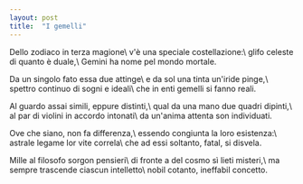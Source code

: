 ```yaml
---
layout: post
title:  "I gemelli"
---
```


Dello zodiaco in terza magione\\
v'è una speciale costellazione:\\
glifo celeste di quanto è duale,\\
Gemini ha nome pel mondo mortale.

Da un singolo fato essa due attinge\\
e da sol una tinta un'iride pinge,\\
spettro continuo di sogni e ideali\\
che in enti gemelli si fanno reali.

Al guardo assai simili, eppure distinti,\\
qual da una mano due quadri dipinti,\\
al par di violini in accordo intonati\\
da un'anima attenta son individuati.

Ove che siano, non fa differenza,\\
essendo congiunta la loro esistenza:\\
astrale legame lor vite correla\\
che ad essi soltanto, fatal, si disvela.

Mille al filosofo sorgon pensieri\\
di fronte a del cosmo sì lieti misteri,\\
ma sempre trascende ciascun intelletto\\
nobil cotanto, ineffabil concetto.
